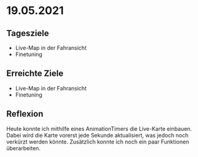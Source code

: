 # 19.05.2021

## Tagesziele
* Live-Map in der Fahransicht
* Finetuning

## Erreichte Ziele
* Live-Map in der Fahransicht
* Finetuning

## Reflexion
Heute konnte ich mithilfe eines AnimationTimers die Live-Karte einbauen. Dabei wird
die Karte vorerst jede Sekunde aktualisiert, was jedoch noch verkürzt werden könnte.
Zusätzlich konnte ich noch ein paar Funktionen überarbeiten.